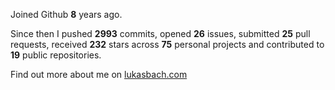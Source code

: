 Joined Github **8** years ago.

Since then I pushed **2993** commits, opened **26** issues, submitted **25** pull requests, received **232** stars across **75** personal projects and contributed to **19** public repositories.

Find out more about me on [lukasbach.com](https://lukasbach.com)
